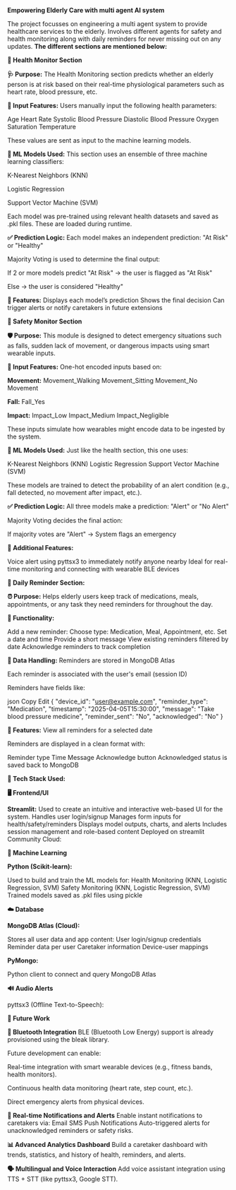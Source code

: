 **Empowering Elderly Care with multi agent AI system**

The project focusses on engineering a multi agent system to provide healthcare services to the elderly.
Involves different agents for safety and health monitoring along with daily reminders for never missing out on any updates.
**The different sections are mentioned below:**

**🧠 Health Monitor Section**

**🩺 Purpose:**
The Health Monitoring section predicts whether an elderly person is at risk based on their real-time physiological parameters such as heart rate, blood pressure, etc.

**🧮 Input Features:**
Users manually input the following health parameters:

Age
Heart Rate
Systolic Blood Pressure
Diastolic Blood Pressure
Oxygen Saturation
Temperature

These values are sent as input to the machine learning models.

**🤖 ML Models Used:**
This section uses an ensemble of three machine learning classifiers:

K-Nearest Neighbors (KNN)

Logistic Regression

Support Vector Machine (SVM)

Each model was pre-trained using relevant health datasets and saved as .pkl files. These are loaded during runtime.

**✅ Prediction Logic:**
Each model makes an independent prediction: "At Risk" or "Healthy"

Majority Voting is used to determine the final output:

If 2 or more models predict "At Risk" → the user is flagged as "At Risk"

Else → the user is considered "Healthy"

**🔔 Features:**
Displays each model’s prediction
Shows the final decision
Can trigger alerts or notify caretakers in future extensions


**🚨 Safety Monitor Section**

**🛡️ Purpose:**
This module is designed to detect emergency situations such as falls, sudden lack of movement, or dangerous impacts using smart wearable inputs.

**🧾 Input Features:**
One-hot encoded inputs based on:

**Movement:**
Movement_Walking
Movement_Sitting
Movement_No Movement

**Fall:**
Fall_Yes

**Impact:**
Impact_Low
Impact_Medium
Impact_Negligible

These inputs simulate how wearables might encode data to be ingested by the system.

**🤖 ML Models Used:**
Just like the health section, this one uses:

K-Nearest Neighbors (KNN)
Logistic Regression
Support Vector Machine (SVM)

These models are trained to detect the probability of an alert condition (e.g., fall detected, no movement after impact, etc.).

**✅ Prediction Logic:**
All three models make a prediction: "Alert" or "No Alert"

Majority Voting decides the final action:

If majority votes are "Alert" → System flags an emergency

**🔴 Additional Features:**

Voice alert using pyttsx3 to immediately notify anyone nearby
Ideal for real-time monitoring and connecting with wearable BLE devices


**📅 Daily Reminder Section:**

**⏰ Purpose:**
Helps elderly users keep track of medications, meals, appointments, or any task they need reminders for throughout the day.

**🧾 Functionality:**

Add a new reminder:
Choose type: Medication, Meal, Appointment, etc.
Set a date and time
Provide a short message
View existing reminders filtered by date
Acknowledge reminders to track completion

**💾 Data Handling:**
Reminders are stored in MongoDB Atlas

Each reminder is associated with the user's email (session ID)

Reminders have fields like:

json
Copy
Edit
{
  "device_id": "user@example.com",
  "reminder_type": "Medication",
  "timestamp": "2025-04-05T15:30:00",
  "message": "Take blood pressure medicine",
  "reminder_sent": "No",
  "acknowledged": "No"
}

**🧠 Features:**
View all reminders for a selected date

Reminders are displayed in a clean format with:

Reminder type
Time
Message
Acknowledge button
Acknowledged status is saved back to MongoDB



**🧰 Tech Stack Used:**

**🖥️ Frontend/UI**

**Streamlit:**
Used to create an intuitive and interactive web-based UI for the system.
Handles user login/signup
Manages form inputs for health/safety/reminders
Displays model outputs, charts, and alerts
Includes session management and role-based content
Deployed on streamlit Community Cloud:


**🧠 Machine Learning**

**Python (Scikit-learn):**

Used to build and train the ML models for:
Health Monitoring (KNN, Logistic Regression, SVM)
Safety Monitoring (KNN, Logistic Regression, SVM)
Trained models saved as .pkl files using pickle


**☁️ Database**

**MongoDB Atlas (Cloud):**

Stores all user data and app content:
User login/signup credentials
Reminder data per user
Caretaker information
Device-user mappings


**PyMongo:**

Python client to connect and query MongoDB Atlas

**🔊 Audio Alerts**

pyttsx3 (Offline Text-to-Speech):



**🔮 Future Work**


**📶 Bluetooth Integration**
BLE (Bluetooth Low Energy) support is already provisioned using the bleak library.

Future development can enable:

Real-time integration with smart wearable devices (e.g., fitness bands, health monitors).

Continuous health data monitoring (heart rate, step count, etc.).

Direct emergency alerts from physical devices.

**📢 Real-time Notifications and Alerts**
Enable instant notifications to caretakers via:
Email
SMS
Push Notifications
Auto-triggered alerts for unacknowledged reminders or safety risks.

**📊 Advanced Analytics Dashboard**
Build a caretaker dashboard with trends, statistics, and history of health, reminders, and alerts.

**🗣️ Multilingual and Voice Interaction**
Add voice assistant integration using TTS + STT (like pyttsx3, Google STT).
